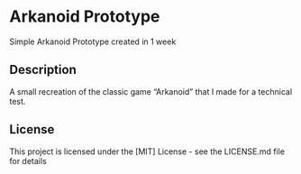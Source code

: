 # Arkanoid Prototype

Simple Arkanoid Prototype created in 1 week

## Description

A small recreation of the classic game “Arkanoid” that I made for a technical test.

## License

This project is licensed under the [MIT] License - see the LICENSE.md file for details
